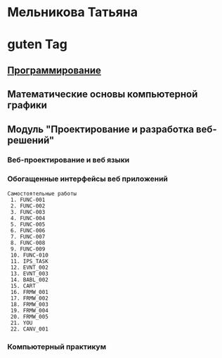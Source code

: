 # Мельникова Татьяна
# guten Tag
## [Программирование](programming.md)
## Математические основы компьютерной графики
## Модуль "Проектирование и разработка веб-решений"
### Веб-проектирование и веб языки
### Обогащенные интерфейсы веб приложений
    Самостоятельные работы
     1. FUNC-001
     2. FUNC-002
     3. FUNC-003
     4. FUNC-004
     5. FUNC-005
     6. FUNC-006
     7. FUNC-007
     8. FUNC-008
     9. FUNC-009
     10. FUNC-010
     11. IPS_TASK
     12. EVNT_002
     13. EVNT_003
     14. BABL_002
     15. CART
     16. FRMW_001
     17. FRMW_002
     18. FRMW_003
     19. FRMW_004
     20. FRMW_005
     21. YOU
     22. CANV_001

### Компьютерный практикум

